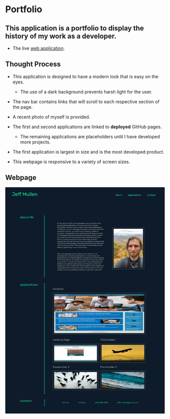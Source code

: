 # Portfolio

## This application is a portfolio to display the history of my work as a developer.

* The live [web application](https://jeffmullen.github.io/portfolio/).

## Thought Process

* This application is designed to have a modern look that is easy on the eyes.  

    * The use of a dark background prevents harsh light for the user.  

* The nav bar contains links that will scroll to each respective section of the page.

* A recent photo of myself is provided.

* The first and second applications are linked to **deployed** GitHub pages.

    * The remaining applications are placeholders until I have developed more projects.  

* The first application is largest in size and is the most developed product.

* This webpage is responsive to a variety of screen sizes.

## Webpage

![Image of Portfolio page](./assets/images/screenshot.png)